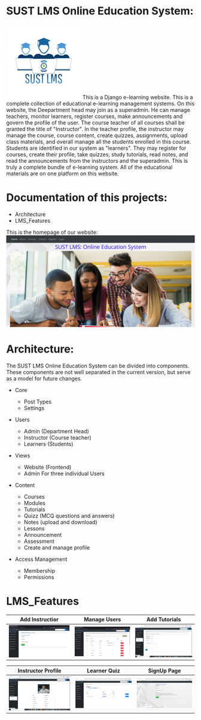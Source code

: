 # SUST LMS Online Education System: 
![plot](https://github.com/parvez86/LearningManagementSystem/blob/main/static/img/logo.png)  This is a Django e-learning website. This is a complete collection of educational e-learning management systems. On this website, the Deepartment head may join as a superadmin. He can manage teachers, monitor learners, register courses, make announcements and govern the profile of the user. The course teacher of all courses shall be granted the title of "Instructor". In the teacher profile, the instructor may manage the course, course content, create quizzes, assignments, upload class materials, and overall manage all the students enrolled in this course. Students are identified in our system as "learners". They may register for courses, create their profile, take quizzes, study tutorials, read notes, and read the announcements from the instructors and the superadmin. This is truly a complete bundle of e-learning system. All of the educational materials are on one platform on this website.


# Documentation of this projects:
- Architecture
- LMS_Features

This is the homepage of our website:
![](https://github.com/parvez86/LearningManagementSystem/blob/main/home_page.PNG)

# Architecture:
The SUST LMS Online Education System can be divided into components. These components are not well separated in the current version, but serve as a model for future changes.
- Core
  - Post Types
  - Settings

- Users
   - Admin (Department Head)
   - Instructor (Course teacher)
   - Learners (Students)

 - Views
   - Website (Frontend)
   - Admin For three individual Users

 - Content
   - Courses
   - Modules
   - Tutorials
   - Quizz (MCQ questions and answers)
   - Notes (upload and download)
   - Lessons
   - Announcement
   - Assessment
   - Create and manage profile

 - Access Management
   - Membership
   - Permissions



LMS_Features
=============


|Add Instructior   |Manage Users |Add Tutorials  |
|:---------------:  |:-----------:|:-------:|
|![add_Instructior]|![manage_users]|![add_tutorials]  |


|Instructor Profile   |  Learner Quiz |  SignUp Page |
|:-------------------:|:-------------:|:------------:|
|![instructor_profile]|![learner_quiz]|![signup_page]|


[add_Instructior]: https://github.com/parvez86/LearningManagementSystem/blob/main/static/admin_add_instructor.PNG
[manage_users]: https://github.com/parvez86/LearningManagementSystem/blob/main/static/admin_manage_users.PNG
[add_tutorials]: https://github.com/parvez86/LearningManagementSystem/blob/main/static/instructor_add_tutorial.png
[instructor_profile]: https://github.com/parvez86/LearningManagementSystem/blob/main/static/instructor_profile.png
[learner_quiz]: https://github.com/parvez86/LearningManagementSystem/blob/main/static/learner_quiz.PNG
[signup_page]:  https://github.com/parvez86/LearningManagementSystem/blob/main/static/signup_page.PNG
